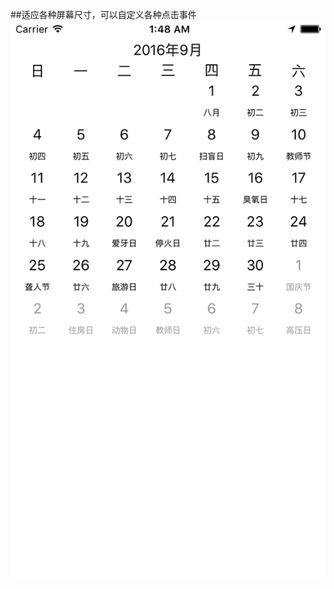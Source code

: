 ##适应各种屏幕尺寸，可以自定义各种点击事件
![image width=400 height=711](https://github.com/hanjt/calendar/blob/master/pic.png)

